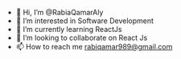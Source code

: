 - 👋 Hi, I’m @RabiaQamarAly
- 👀 I’m interested in Software Development  
- 🌱 I’m currently learning ReactJs
- 💞️ I’m looking to collaborate on React Js
- 📫 How to reach me rabiqamar989@gmail.com

<!---
RabiaQamarAly/RabiaQamarAly is a ✨ special ✨ repository because its `README.md` (this file) appears on your GitHub profile.
You can click the Preview link to take a look at your changes.
--->
